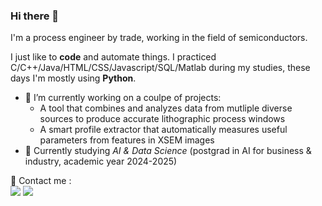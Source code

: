 <!--
**cap1tan/cap1tan** is a ✨ _special_ ✨ repository because its `README.md` (this file) appears on your GitHub profile.

Here are some ideas to get you started:

- 🔭 I’m currently working on ...

- 👯 I’m looking to collaborate on ...
- 🤔 I’m looking for help with ...
- 💬 Ask me about ...
- 📫 How to reach me: ...
- 😄 Pronouns: ...
- ⚡ Fun fact: ...
-->


### Hi there 👋

I'm a process engineer by trade, working in the field of semiconductors.  

I just like to **code** and automate things. 
I practiced C/C++/Java/HTML/CSS/Javascript/SQL/Matlab during my studies, these days I'm mostly using **Python**.

- 🔭 I’m currently working on a coulpe of projects:
    - A tool that combines and analyzes data from mutliple diverse sources to produce accurate lithographic process windows
    - A smart profile extractor that automatically measures useful parameters from features in XSEM images
- 🌱 Currently studying *AI & Data Science* (postgrad in AI for business & industry, academic year 2024-2025)

<p>
  📣 Contact me :<br/>
  <a href="mailto:sothomas88@gmail.com?subject=[GitHub]"><img src="https://img.shields.io/badge/e‑mail-D14836.svg?style=for-the-badge&logo=GMail&logoColor=white"/></a>
  <a href="https://www.linkedin.com/in/sotiristhomas/"><img src="https://img.shields.io/badge/linkedin-0077B5.svg?style=for-the-badge&logo=linkedin&logoColor=white"/></a>
</p>

<!-- ![Top Langs](https://github-readme-stats.vercel.app/api/top-langs/?username=cap1tan&layout=compact&theme=dark&hide_border=true) -->
